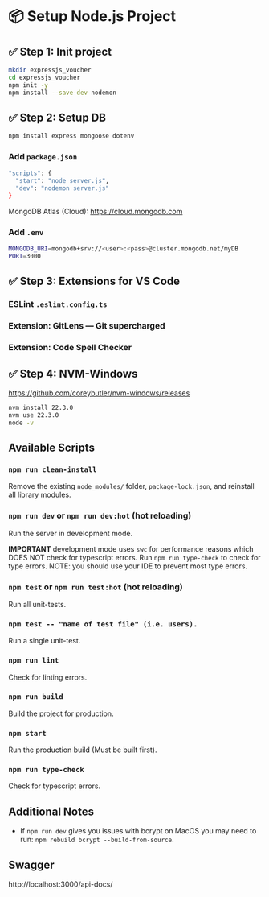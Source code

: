 # 📦 Setup Node.js Project

## ✅ Step 1: Init project
```bash
mkdir expressjs_voucher
cd expressjs_voucher
npm init -y
npm install --save-dev nodemon
```

## ✅ Step 2: Setup DB
```bash
npm install express mongoose dotenv
```
### Add `package.json`
```bash
"scripts": {
  "start": "node server.js",
  "dev": "nodemon server.js"
}
```
MongoDB Atlas (Cloud): https://cloud.mongodb.com
### Add `.env`
```bash
MONGODB_URI=mongodb+srv://<user>:<pass>@cluster.mongodb.net/myDB
PORT=3000
```
## ✅ Step 3: Extensions for VS Code
### ESLint `.eslint.config.ts`
### Extension: GitLens — Git supercharged
### Extension: Code Spell Checker

## ✅ Step 4: NVM-Windows
https://github.com/coreybutler/nvm-windows/releases
 
```bash
nvm install 22.3.0
nvm use 22.3.0
node -v
```
## Available Scripts

### `npm run clean-install`

Remove the existing `node_modules/` folder, `package-lock.json`, and reinstall all library modules.


### `npm run dev` or `npm run dev:hot` (hot reloading)

Run the server in development mode.<br/>

**IMPORTANT** development mode uses `swc` for performance reasons which DOES NOT check for typescript errors. Run `npm run type-check` to check for type errors. NOTE: you should use your IDE to prevent most type errors.


### `npm test` or `npm run test:hot` (hot reloading)

Run all unit-tests.


### `npm test -- "name of test file" (i.e. users).`

Run a single unit-test.


### `npm run lint`

Check for linting errors.


### `npm run build`

Build the project for production.


### `npm start`

Run the production build (Must be built first).


### `npm run type-check`

Check for typescript errors.


## Additional Notes

- If `npm run dev` gives you issues with bcrypt on MacOS you may need to run: `npm rebuild bcrypt --build-from-source`. 


## Swagger
http://localhost:3000/api-docs/